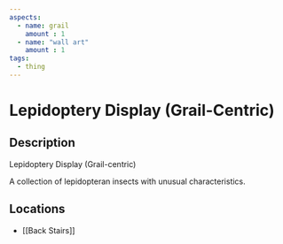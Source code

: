 ```yaml
---
aspects: 
  - name: grail
    amount : 1
  - name: "wall art"
    amount : 1
tags:
  - thing
---
```


# Lepidoptery Display (Grail-Centric)

## Description
Lepidoptery Display (Grail-centric)

A collection of lepidopteran insects with unusual characteristics.
## Locations
- [[Back Stairs]]